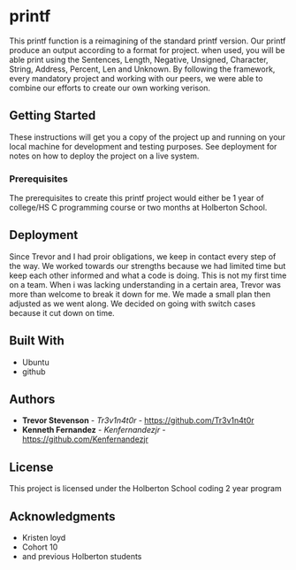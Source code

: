 # printf

This printf function is a reimagining of the standard printf version. Our printf
produce an output according to a format for project. when used, you will be able
print using the Sentences, Length, Negative, Unsigned, Character, String,
Address, Percent, Len and Unknown. By following the framework, every mandatory
project and working with our peers, we were able to combine our efforts to
create our own working verison.

## Getting Started

These instructions will get you a copy of the project up and running on your
local machine for development and testing purposes. See deployment for notes on
how to deploy the project on a live system.

### Prerequisites

The prerequisites to create this printf project would either be 1 year of
college/HS C programming course or two months at Holberton School.

## Deployment

Since Trevor and I had proir obligations, we keep in contact every step of the way.
We worked towards our strengths because we had limited time but keep each other
informed and what a code is doing. This is not my first time on a team. When i
was lacking understanding in a certain area, Trevor was more than welcome to break it down for me.
We made a small plan then adjusted as we went along. We decided on going with
switch cases because it cut down on time.

## Built With

* Ubuntu
* github

## Authors

* **Trevor Stevenson** - *Tr3v1n4t0r* - https://github.com/Tr3v1n4t0r
* **Kenneth Fernandez** - *Kenfernandezjr* - https://github.com/Kenfernandezjr

## License

This project is licensed under the Holberton School coding 2 year program

## Acknowledgments

* Kristen loyd
* Cohort 10
* and previous Holberton students
